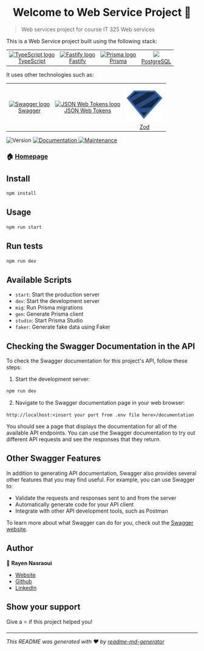<h1 align="center">Welcome to Web Service Project 👋</h1>

> Web services project for course IT 325 Web services

This is a Web Service project built using the following stack:

<table >
    <tr>
        <td align="center" margin= "0 20px 0 20px">
            <a href="https://www.typescriptlang.org/">
                <img src="https://upload.wikimedia.org/wikipedia/commons/thumb/4/4c/Typescript_logo_2020.svg/1200px-Typescript_logo_2020.svg.png" alt="TypeScript logo" width="100">
                <br>
                TypeScript
            </a>
        </td>
        <td align="center" margin= "0 20px 0 20px">
            <a href="https://www.fastify.io/">
                <img src="https://github.com/openjs-foundation/artwork/blob/main/projects/fastify/fastify-logo-stacked-white-dark_background.png?raw=true" alt="Fastify logo" width="100">
                <br>
                Fastify
            </a>
        </td>
        <td align="center" margin= "0 20px 0 20px">
            <a href="https://www.prisma.io/">
                <img src="https://res.cloudinary.com/practicaldev/image/fetch/s--6LfYwHeK--/c_fill,f_auto,fl_progressive,h_320,q_auto,w_320/https://dev-to-uploads.s3.amazonaws.com/uploads/organization/profile_image/1608/0f93b179-76bf-4ee7-a838-e8222fbef062.png" alt="Prisma logo" width="100">
                <br>
                Prisma
            </a>
        </td>
        <td align="center"  margin=" 0 20px 0 20px">
            <a href="https://www.postgresql.org/">
                <img src="https://upload.wikimedia.org/wikipedia/commons/thumb/2/29/Postgresql_elephant.svg/800px-Postgresql_elephant.svg.png" width="100">
                <br>
                PostgreSQL
            </a>
        </td>
    </tr>
</table>

It uses other technologies such as:

<table >
    <tr>
        <td align="center" margin= "0 20px 0 20px">
            <a href="https://swagger.io/">
                <img src="https://avatars.githubusercontent.com/u/7658037?s=280&v=4" alt="Swagger logo" width="100">
                <br>
                Swagger
            </a>
        </td>
        <td align="center" margin= "0 20px 0 20px">
            <a href="https://jwt.io/">
                <img src="https://seeklogo.com/images/J/json-web-tokens-jwt-io-logo-C003DEC47A-seeklogo.com.png" alt="JSON Web Tokens logo" width="100">
                <br>
                JSON Web Tokens
            </a>
        </td>
        <td align="center" margin= "0 20px 0 20px">
            <a href="https://zod.dev/">
                <img src="https://raw.githubusercontent.com/colinhacks/zod/master/logo.svg" alt="Zod logo" width="100">
                <br>
                Zod
            </a>
        </td>
    </tr>
</table>

<p>
  <img alt="Version" src="https://img.shields.io/badge/version-1.0.0-blue.svg?cacheSeconds=2592000" />
  <a href="https://github.com/R4Y-repo/web_services_project#readme" target="_blank">
    <img alt="Documentation" src="https://img.shields.io/badge/documentation-yes-brightgreen.svg" />
  </a>
  <a href="https://github.com/R4Y-repo/web_services_project/graphs/commit-activity" target="_blank">
    <img alt="Maintenance" src="https://img.shields.io/badge/Maintained%3F-yes-green.svg" />
  </a>
</p>


### 🏠 [Homepage](https://github.com/R4Y-repo/web_services_project#readme)

## Install

```sh
npm install
```

## Usage

```sh
npm run start
```

## Run tests

```sh
npm run dev
```

## Available Scripts

- `start`: Start the production server
- `dev`: Start the development server
- `mig`: Run Prisma migrations
- `gen`: Generate Prisma client
- `studio`: Start Prisma Studio
- `faker`: Generate fake data using Faker

## Checking the Swagger Documentation in the API

To check the Swagger documentation for this project's API, follow these steps:

1. Start the development server:

```sh 
npm run dev
```

2. Navigate to the Swagger documentation page in your web browser:

`http://localhost:<insert your port from .env file here>/documentation`

You should see a page that displays the documentation for all of the available API endpoints. You can use the Swagger documentation to try out different API requests and see the responses that they return.

## Other Swagger Features

In addition to generating API documentation, Swagger also provides several other features that you may find useful. For example, you can use Swagger to:

- Validate the requests and responses sent to and from the server
- Automatically generate code for your API client
- Integrate with other API development tools, such as Postman

To learn more about what Swagger can do for you, check out the [Swagger website](https://swagger.io/).

## Author

👤 **Rayen Nasraoui**

* [Website](https://r4y-repo.github.io/)
* [Github](https://github.com/R4Y-repo)
* [LinkedIn](https://linkedin.com/in/https:\/\/www.linkedin.com\/in\/rayen-nasraoui-603b22203\/)

## Show your support

Give a ⭐️ if this project helped you!

***
_This README was generated with ❤️ by [readme-md-generator](https://github.com/kefranabg/readme-md-generator)_